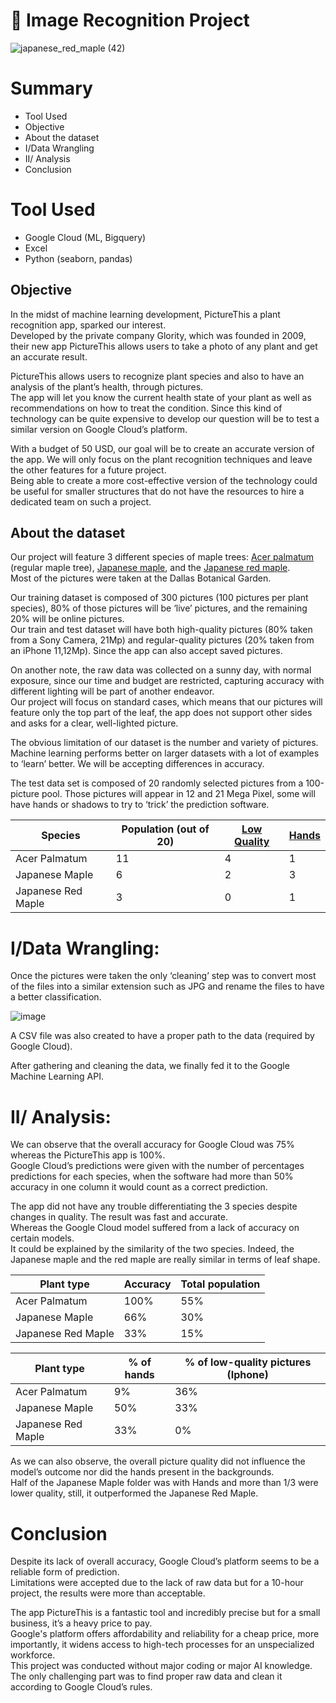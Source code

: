 # 🍁 Image Recognition Project 

![japanese_red_maple (42)](https://github.com/Bruc3U/Flower_project/assets/142362478/72a4528d-3fe2-4ff9-9723-eec00942e300)

# Summary
- Tool Used
- Objective
- About the dataset
- I/Data Wrangling
- II/ Analysis
- Conclusion

# Tool Used
- Google Cloud (ML, Bigquery)
- Excel
- Python (seaborn, pandas)


## Objective

In the midst of machine learning development, PictureThis a plant recognition app, sparked our interest.<br>
Developed by the private company Glority, which was founded in 2009, their new app PictureThis allows users to take a photo of any plant and get an accurate result.<br>

PictureThis allows users to recognize plant species and also to have an analysis of the plant’s health, through pictures.<br> 
The app will let you know the current health state of your plant as well as recommendations on how to treat the condition. 
Since this kind of technology can be quite expensive to develop our question will be to test a similar version on Google Cloud’s platform.<br>

With a budget of 50 USD, our goal will be to create an accurate version of the app. We will only focus on the plant recognition techniques and leave the other features for a future project.<br>
Being able to create a more cost-effective version of the technology could be useful for smaller structures that do not have the resources to hire a dedicated team on such a project. 


## About the dataset

Our project will feature 3 different species of maple trees: [Acer palmatum](https://github.com/Bruc3U/Flower_project/blob/main/acer_palmatum%20(44).JPG) (regular maple tree), [Japanese maple](https://github.com/Bruc3U/Flower_project/blob/main/japanese_maple%20(11).JPG), and the [Japanese red maple](https://github.com/Bruc3U/Flower_project/blob/main/japanese_red_maple%20(17).JPG).<br> 
Most of the pictures were taken at the Dallas Botanical Garden.<br>

Our training dataset is composed of 300 pictures (100 pictures per plant species), 80% of those pictures will be ‘live’ pictures, and the remaining 20% will be online pictures.<br> 
Our train and test dataset will have both high-quality pictures (80% taken from a Sony Camera, 21Mp) and regular-quality pictures (20% taken from an iPhone 11,12Mp). Since the app can also accept saved pictures.<br>

On another note, the raw data was collected on a sunny day, with normal exposure, since our time and budget are restricted, capturing accuracy with different lighting will be part of another endeavor.<br>
Our project will focus on standard cases, which means that our pictures will feature only the top part of the leaf, the app does not support other sides and asks for a clear, well-lighted picture. <br>

The obvious limitation of our dataset is the number and variety of pictures.<br>
Machine learning performs better on larger datasets with a lot of examples to ‘learn’ better. We will be accepting differences in accuracy.<br>

 The test data set is composed of 20 randomly selected pictures from a 100-picture pool. Those pictures will appear in 12 and 21 Mega Pixel, some will have hands or shadows to try to ‘trick’ the prediction software. 
 

| Species | Population (out of 20) | [Low Quality](https://github.com/Bruc3U/Flower_project/blob/main/test%20(7).JPG) | [Hands](https://github.com/Bruc3U/Flower_project/blob/main/test%20(5).jpg) | 
|---|---|---|---|
| Acer Palmatum | 11 | 4 | 1 |
| Japanese Maple | 6 | 2 | 3 |
| Japanese Red Maple | 3 | 0 | 1 | 

# I/Data Wrangling: 

Once the pictures were taken the only ‘cleaning’ step was to convert most of the files into a similar extension such as JPG and rename the files to have a better classification.

![image](https://github.com/Bruc3U/Flower_project/assets/142362478/6948153d-bb98-4d37-a49c-039824cafd8e)

A CSV file was also created to have a proper path to the data (required by Google Cloud). 

After gathering and cleaning the data, we finally fed it to the Google Machine Learning API. 

# II/ Analysis:

We can observe that the overall accuracy for Google Cloud was 75% whereas the PictureThis app is 100%.<br> 
Google Cloud’s predictions were given with the number of percentages predictions for each species, when the software had more than 50% accuracy in one column it would count as a correct prediction.

The app did not have any trouble differentiating the 3 species despite changes in quality. The result was fast and accurate.<br>
Whereas the Google Cloud model suffered from a lack of accuracy on certain models.<br>
It could be explained by the similarity of the two species. Indeed, the Japanese maple and the red maple are really similar in terms of leaf shape. 

| Plant type | Accuracy | Total population |
|---|---|---|
| Acer Palmatum | 100% | 55% |
| Japanese Maple | 66% | 30% |
| Japanese Red Maple | 33% | 15% | 

| Plant type | % of hands | % of low-quality pictures (Iphone) |
|---|---|---|
| Acer Palmatum | 9% | 36% |
| Japanese Maple | 50% | 33% |
| Japanese Red Maple | 33% | 0% | 

As we can also observe, the overall picture quality did not influence the model’s outcome nor did the hands present in the backgrounds.<br>
Half of the Japanese Maple folder was with Hands and more than 1/3 were lower quality, still, it outperformed the Japanese Red Maple. 


# Conclusion

Despite its lack of overall accuracy, Google Cloud’s platform seems to be a reliable form of prediction.<br>
Limitations were accepted due to the lack of raw data but for a 10-hour project, the results were more than acceptable.

The app PictureThis is a fantastic tool and incredibly precise but for a small business, it’s a heavy price to pay.<br>
Google's platform offers affordability and reliability for a cheap price, more importantly, it widens access to high-tech processes for an unspecialized workforce.<br>
This project was conducted without major coding or major AI knowledge. The only challenging part was to find proper raw data and clean it according to Google Cloud’s rules. 









